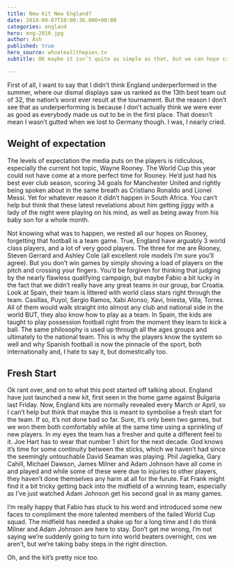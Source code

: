 ```yaml
---
title: New Kit New England?
date: 2010-09-07T10:00:36.000+00:00
categories: england
hero: eng-2010.jpg
author: Ash
published: true
hero_source: whoateallthepies.tv
subtitle: OK maybe it isn’t quite as simple as that, but we can hope can’t we?

---
```

First of all, I want to say that I didn’t think England underperformed in the summer, where our dismal displays saw us ranked as the 13th best team out of 32, the nation’s worst ever result at the tournament. But the reason I don’t see that as underperforming is because I don’t actually think we were ever as good as everybody made us out to be in the first place. That doesn’t mean I wasn’t gutted when we lost to Germany though. I was, I nearly cried.

## Weight of expectation

The levels of expectation the media puts on the players is ridiculous, especially the current hot topic, Wayne Rooney. The World Cup this year could not have come at a more perfect time for Rooney. He’d just had his best ever club season, scoring 34 goals for Manchester United and rightly being spoken about in the same breath as Cristiano Ronaldo and Lionel Messi. Yet for whatever reason it didn’t happen in South Africa. You can’t help but think that these latest revelations about him getting jiggy with a lady of the night were playing on his mind, as well as being away from his baby son for a whole month.

Not knowing what was to happen, we rested all our hopes on Rooney, forgetting that football is a team game. True, England have arguably 3 world class players, and a lot of very good players. The three for me are Rooney, Steven Gerrard and Ashley Cole (all excellent role models I’m sure you’ll agree). But you don’t win games by simply shoving a load of players on the pitch and crossing your fingers. You’d be forgiven for thinking that judging by the nearly flawless qualifying campaign, but maybe Fabio a bit lucky in the fact that we didn’t really have any great teams in our group, bar Croatia. Look at Spain, their team is littered with world class stars right through the team. Casillas, Puyol, Sergio Ramos, Xabi Alonso, Xavi, Iniesta, Villa, Torres. All of them would walk straight into almost any club and national side in the world BUT, they also know how to play as a team. In Spain, the kids are taught to play possession football right from the moment they learn to kick a ball. The same philosophy is used up through all the ages groups and ultimately to the national team. This is why the players know the system so well and why Spanish football is now the pinnacle of the sport, both internationally and, I hate to say it, but domestically too.

## Fresh Start

Ok rant over, and on to what this post started off talking about. England have just launched a new kit, first seen in the home game against Bulgaria last Friday. Now, England kits are normally revealed every March or April, so I can’t help but think that maybe this is meant to symbolise a fresh start for the team. If so, it’s not done bad so far. Sure, it’s only been two games, but we won them both comfortably while at the same time using a sprinkling of new players. In my eyes the team has a fresher and quite a different feel to it. Joe Hart has to wear that number 1 shirt for the next decade. God knows it’s time for some continuity between the sticks, which we haven’t had since the seemingly untouchable David Seaman was playing. Phil Jagielka, Gary Cahill, Michael Dawson, James Milner and Adam Johnson have all come in and played and while some of these were due to injuries to other players, they haven’t done themselves any harm at all for the furute. Fat Frank might find it a bit tricky getting back into the midfield of a winning team, especially as I’ve just watched Adam Johnson get his second goal in as many games.

I’m really happy that Fabio has stuck to his word and introduced some new faces to compliment the more talented members of the failed World Cup squad. The midfield has needed a shake up for a long time and I do think Milner and Adam Johnson are here to stay. Don’t get me wrong, I’m not saying we’re suddenly going to turn into world beaters overnight, cos we aren’t, but we’re taking baby steps in the right direction.

Oh, and the kit’s pretty nice too.